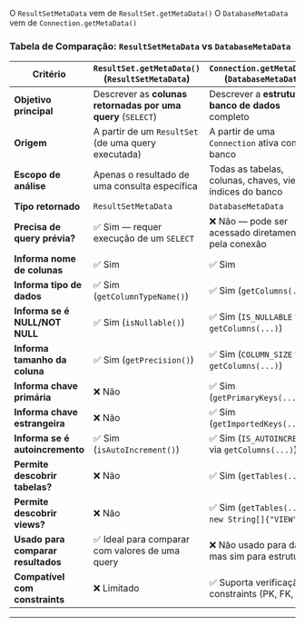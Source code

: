 
O `ResultSetMetaData` vem de `ResultSet.getMetaData()`
O `DatabaseMetaData` vem de `Connection.getMetaData()`

### Tabela de Comparação: `ResultSetMetaData` vs `DatabaseMetaData`

| Critério                           | `ResultSet.getMetaData()` (`ResultSetMetaData`)              | `Connection.getMetaData()` (`DatabaseMetaData`)            |
| ---------------------------------- | ------------------------------------------------------------ | ---------------------------------------------------------- |
| **Objetivo principal**             | Descrever as **colunas retornadas por uma query** (`SELECT`) | Descrever a **estrutura do banco de dados** completo       |
| **Origem**                         | A partir de um `ResultSet` (de uma query executada)          | A partir de uma `Connection` ativa com o banco             |
| **Escopo de análise**              | Apenas o resultado de uma consulta específica                | Todas as tabelas, colunas, chaves, views, índices do banco |
| **Tipo retornado**                 | `ResultSetMetaData`                                          | `DatabaseMetaData`                                         |
| **Precisa de query prévia?**       | ✅ Sim — requer execução de um `SELECT`                       | ❌ Não — pode ser acessado diretamente pela conexão         |
| **Informa nome de colunas**        | ✅ Sim                                                        | ✅ Sim                                                      |
| **Informa tipo de dados**          | ✅ Sim (`getColumnTypeName()`)                                | ✅ Sim (`getColumns(...)`)                                  |
| **Informa se é NULL/NOT NULL**     | ✅ Sim (`isNullable()`)                                       | ✅ Sim (`IS_NULLABLE` via `getColumns(...)`)                |
| **Informa tamanho da coluna**      | ✅ Sim (`getPrecision()`)                                     | ✅ Sim (`COLUMN_SIZE` via `getColumns(...)`)                |
| **Informa chave primária**         | ❌ Não                                                        | ✅ Sim (`getPrimaryKeys(...)`)                              |
| **Informa chave estrangeira**      | ❌ Não                                                        | ✅ Sim (`getImportedKeys(...)`)                             |
| **Informa se é autoincremento**    | ✅ Sim (`isAutoIncrement()`)                                  | ✅ Sim (`IS_AUTOINCREMENT` via `getColumns(...)`)           |
| **Permite descobrir tabelas?**     | ❌ Não                                                        | ✅ Sim (`getTables(...)`)                                   |
| **Permite descobrir views?**       | ❌ Não                                                        | ✅ Sim (`getTables(..., new String[]{"VIEW"})`)             |
| **Usado para comparar resultados** | ✅ Ideal para comparar com valores de uma query               | ❌ Não usado para dados, mas sim para estrutura             |
| **Compatível com constraints**     | ❌ Limitado                                                   | ✅ Suporta verificação de constraints (PK, FK, etc.)        |

---